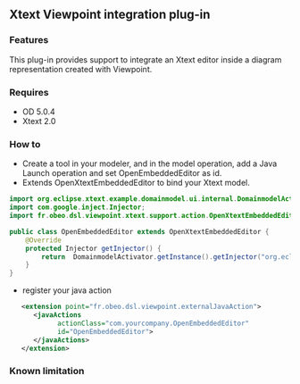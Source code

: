 Xtext Viewpoint integration plug-in
-----------------------------------

### Features

This plug-in provides support to integrate an Xtext editor inside a diagram representation created with Viewpoint.  


### Requires

- OD 5.0.4
- Xtext 2.0

### How to 

- Create a tool in your modeler, and in the model operation, add a Java Launch operation and set OpenEmbeddedEditor as id.
- Extends OpenXtextEmbeddedEditor to bind your Xtext model.

```java
import org.eclipse.xtext.example.domainmodel.ui.internal.DomainmodelActivator;
import com.google.inject.Injector;
import fr.obeo.dsl.viewpoint.xtext.support.action.OpenXtextEmbeddedEditor;

public class OpenEmbeddedEditor extends OpenXtextEmbeddedEditor {
	@Override
	protected Injector getInjector() {
		return  DomainmodelActivator.getInstance().getInjector("org.eclipse.xtext.example.domainmodel.Domainmodel");
	}
}
```

- register your java action

```xml
   <extension point="fr.obeo.dsl.viewpoint.externalJavaAction">
      <javaActions
            actionClass="com.yourcompany.OpenEmbeddedEditor"
            id="OpenEmbeddedEditor">
      </javaActions>
   </extension>
```


### Known limitation